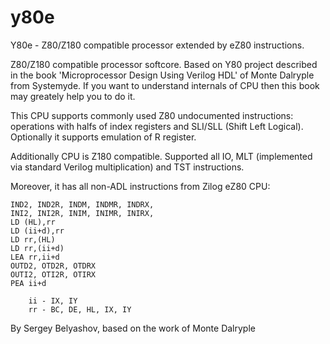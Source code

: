 # y80e
Y80e - Z80/Z180 compatible processor extended by eZ80 instructions.

Z80/Z180 compatible processor softcore. Based on Y80 project described in the book 'Microprocessor Design Using Verilog HDL' of Monte Dalryple from Systemyde. If you want to understand internals of CPU then this book may greately help you to do it.

This CPU supports commonly used Z80 undocumented instructions: operations with halfs of index registers and SLI/SLL (Shift Left Logical). Optionally it supports emulation of R register.

Additionally CPU is Z180 compatible. Supported all IO, MLT (implemented via standard Verilog multiplication) and TST instructions.

Moreover, it has all non-ADL instructions from Zilog eZ80 CPU:

```
IND2, IND2R, INDM, INDMR, INDRX, 
INI2, INI2R, INIM, INIMR, INIRX, 
LD (HL),rr 
LD (ii+d),rr 
LD rr,(HL) 
LD rr,(ii+d) 
LEA rr,ii+d 
OUTD2, OTD2R, OTDRX 
OUTI2, OTI2R, OTIRX 
PEA ii+d 

	ii - IX, IY 
	rr - BC, DE, HL, IX, IY 
```

By Sergey Belyashov, based on the work of Monte Dalryple
